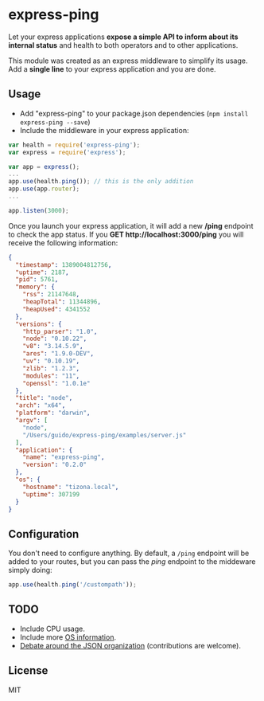 express-ping
============

Let your express applications **expose a simple API to inform about its internal status** and health to both operators and to other applications.

This module was created as an express middleware to simplify its usage. Add a **single line** to your express application and you are done.

Usage
-----

* Add "express-ping" to your package.json dependencies (```npm install express-ping --save```)
* Include the middleware in your express application:

```javascript
var health = require('express-ping');
var express = require('express');

var app = express();
...
app.use(health.ping()); // this is the only addition
app.use(app.router);
...

app.listen(3000);
```

Once you launch your express application, it will add a new **/ping** endpoint to check the app status. If you **GET http://localhost:3000/ping** you will receive the following information:

```json
{
  "timestamp": 1389004812756,
  "uptime": 2187,
  "pid": 5761,
  "memory": {
    "rss": 21147648,
    "heapTotal": 11344896,
    "heapUsed": 4341552
  },
  "versions": {
    "http_parser": "1.0",
    "node": "0.10.22",
    "v8": "3.14.5.9",
    "ares": "1.9.0-DEV",
    "uv": "0.10.19",
    "zlib": "1.2.3",
    "modules": "11",
    "openssl": "1.0.1e"
  },
  "title": "node",
  "arch": "x64",
  "platform": "darwin",
  "argv": [
    "node",
    "/Users/guido/express-ping/examples/server.js"
  ],
  "application": {
    "name": "express-ping",
    "version": "0.2.0"
  },
  "os": {
	"hostname": "tizona.local",
	"uptime": 307199
  }
}
```

Configuration
-------------

You don't need to configure anything. By default, a `/ping` endpoint will be added to your routes, but you can pass the _ping_ endpoint to the middeware simply doing:

```js
app.use(health.ping('/custompath'));
```


TODO
----

* Include CPU usage.
* Include more [OS information](http://nodejs.org/api/os.html).
* [Debate around the JSON organization](https://github.com/palmerabollo/express-ping/wiki/Response-Format-Debate) (contributions are welcome).

License
-------

MIT
